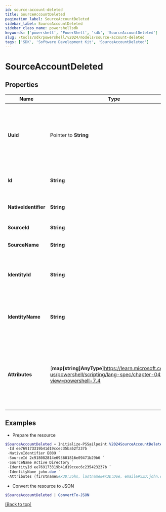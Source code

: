 ```yaml
---
id: source-account-deleted
title: SourceAccountDeleted
pagination_label: SourceAccountDeleted
sidebar_label: SourceAccountDeleted
sidebar_class_name: powershellsdk
keywords: ['powershell', 'PowerShell', 'sdk', 'SourceAccountDeleted'] 
slug: /tools/sdk/powershell/v2024/models/source-account-deleted
tags: ['SDK', 'Software Development Kit', 'SourceAccountDeleted']
---
```



# SourceAccountDeleted

## Properties

Name | Type | Description | Notes
------------ | ------------- | ------------- | -------------
**Uuid** |  Pointer to **String** | Source unique identifier for the identity. UUID is generated by the source system. | [optional] 
**Id** |  **String** | SailPoint generated unique identifier. | [required]
**NativeIdentifier** |  **String** | Unique ID of the account on the source. | [required]
**SourceId** |  **String** | The ID of the source. | [required]
**SourceName** |  **String** | The name of the source. | [required]
**IdentityId** |  **String** | The ID of the identity that is correlated with this account. | [required]
**IdentityName** |  **String** | The name of the identity that is correlated with this account. | [required]
**Attributes** |  [**map[string]AnyType**]https://learn.microsoft.com/en-us/powershell/scripting/lang-spec/chapter-04?view=powershell-7.4 | The attributes of the account. The contents of attributes depends on the account schema for the source. | [required]

## Examples

- Prepare the resource
```powershell
$SourceAccountDeleted = Initialize-PSSailpoint.V2024SourceAccountDeleted  -Uuid b7264868-7201-415f-9118-b581d431c688 `
 -Id ee769173319b41d19ccec35ba52f237b `
 -NativeIdentifier E009 `
 -SourceId 2c918082814e693601816e09471b29b6 `
 -SourceName Active Directory `
 -IdentityId ee769173319b41d19ccec6c235423237b `
 -IdentityName john.doe `
 -Attributes {firstname&#x3D;John, lastname&#x3D;Doe, email&#x3D;john.doe@gmail.com, department&#x3D;Sales, displayName&#x3D;John Doe, created&#x3D;2020-04-27T16:48:33.597Z, employeeNumber&#x3D;E009, uid&#x3D;E009, inactive&#x3D;true, phone&#x3D;null, identificationNumber&#x3D;E009}
```

- Convert the resource to JSON
```powershell
$SourceAccountDeleted | ConvertTo-JSON
```


[[Back to top]](#) 

